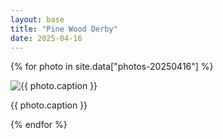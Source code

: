 ```yaml
---
layout: base
title: "Pine Wood Derby"
date: 2025-04-16
---
```


{% for photo in site.data["photos-20250416"] %}
  <div>
    <img src="{{ site.baseurl }}/photos/{{ photo.file }}" alt="{{ photo.caption }}">
    <p>{{ photo.caption }}</p>
  </div>
{% endfor %}